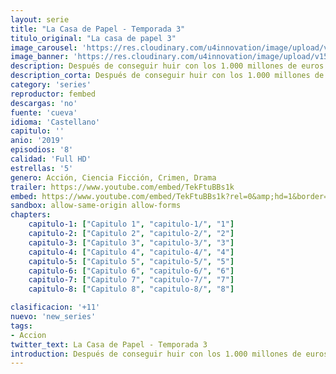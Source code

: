 ```yaml
---
layout: serie
title: "La Casa de Papel - Temporada 3"
titulo_original: "La casa de papel 3"
image_carousel: 'https://res.cloudinary.com/u4innovation/image/upload/v1563567323/casaposter-min_wkivul.jpg'
image_banner: 'https://res.cloudinary.com/u4innovation/image/upload/v1563567323/casa3-banner-min_yqqryd.jpg'
description: Después de conseguir huir con los 1.000 millones de euros de la Fábrica Nacional de Moneda y Timbre, el Profesor recibe una llamada, uno de los miembros de la banda ha sido capturado. La única manera de rescatarlo, y de proteger el paradero secreto de los demás, es volver a reunirlos a todos para llevar a cabo un nuevo atraco, el atraco más grande jamás pensado
description_corta: Después de conseguir huir con los 1.000 millones de euros de la Fábrica Nacional de Moneda y Timbre, el Profesor recibe una llamada, uno de los miembros de la banda ha sido capturado. La única manera de...
category: 'series'
reproductor: fembed
descargas: 'no'
fuente: 'cueva'
idioma: 'Castellano'
capitulo: ''
anio: '2019'
episodios: '8'
calidad: 'Full HD'
estrellas: '5'
genero: Acción, Ciencia Ficción, Crimen, Drama
trailer: https://www.youtube.com/embed/TekFtuBBs1k
embed: https://www.youtube.com/embed/TekFtuBBs1k?rel=0&amp;hd=1&border=0&wmode=opaque&enablejsapi=1&modestbranding=1&controls=1&showinfo=1
sandbox: allow-same-origin allow-forms 
chapters:
    capitulo-1: ["Capitulo 1", "capitulo-1/", "1"]
    capitulo-2: ["Capitulo 2", "capitulo-2/", "2"]
    capitulo-3: ["Capitulo 3", "capitulo-3/", "3"]
    capitulo-4: ["Capitulo 4", "capitulo-4/", "4"]
    capitulo-5: ["Capitulo 5", "capitulo-5/", "5"]
    capitulo-6: ["Capitulo 6", "capitulo-6/", "6"]
    capitulo-7: ["Capitulo 7", "capitulo-7/", "7"]
    capitulo-8: ["Capitulo 8", "capitulo-8/", "8"]

clasificacion: '+11'
nuevo: 'new_series'
tags:
- Accion
twitter_text: La Casa de Papel - Temporada 3
introduction: Después de conseguir huir con los 1.000 millones de euros de la Fábrica Nacional de Moneda y Timbre, el Profesor recibe una llamada, uno de los miembros de la banda ha sido capturado. La única manera de...
---
```












